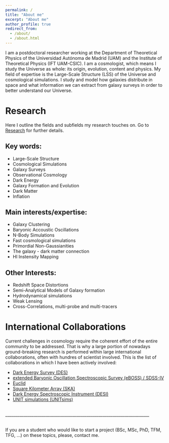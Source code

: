 ```yaml
---
permalink: /
title: "About me"
excerpt: "About me"
author_profile: true
redirect_from: 
  - /about/
  - /about.html
---
```



I am a postdoctoral researcher working at the Department of Theoretical Physics of the Universidad Autónoma de Madrid (UAM) and the Institute of Theoretical Physics (IFT UAM-CSIC). I am a cosmologist, which means I study the Universe as whole: its origin, evolution, content and physics. My field of expertise is the Large-Scale Structure (LSS) of the Universe and cosmological simulations. I study and model how galaxies distribute in space and what information we can extract from galaxy surveys in order to better understand our Universe. 

Research 
======

Here I outline the fields and subfields my research touches on. Go to [Research](https://savila.github.io/research/) for further details. 

Key words:
------ 

- Large-Scale Structure
- Cosmological Simulations
- Galaxy Surveys
- Observational Cosmology
- Dark Energy
- Galaxy Formation and Evolution
- Dark Matter
- Inflation


Main interests/expertise:
------

- Galaxy Clustering
- Baryonic Accoustic Oscillations 
- N-Body Simulations
- Fast cosmological simulations
- Primordial Non-Gaussianities
- The galaxy - dark matter connection
- HI Instensity Mapping

Other Interests:
------ 

- Redshift Space Distortions
- Semi-Analytical Models of Galaxy formation
- Hydrodynamical simulations 
- Weak Lensing
- Cross-Correlations, multi-probe and multi-tracers


International Collaborations
======

Current challenges in cosmology require the coherent effort of the entire community to be addressed. That is why a large portion of nowadays ground-breaking research is performed within large international collaborations, often with hundres of scientist involved. 
This is the list of collaborations in which I have been actively involved:

- [Dark Energy Survey (DES)](https://www.darkenergysurvey.org/)
- [extended Baryonic Oscillation Spectroscopic Survey (eBOSS) / SDSS-IV](https://www.sdss.org/)
- [Euclid](https://sci.esa.int/web/euclid)
- [Square Kilometer Array (SKA)](https://www.skatelescope.org/)
- [Dark Energy Spectroscopic Instrument (DESI)](https://www.desi.lbl.gov/)
- [UNIT simulations (UNITsims)](http://www.unitsims.org/)


<br>
_______________________________________________________________________
<br>
<br>

If you are a student who would like to start a project (BSc, MSc, PhD, TFM, TFG, ...) on these topics, please, contact me. 
